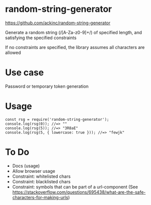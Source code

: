 # random-string-generator

https://github.com/ackinc/random-string-generator

Generate a random string (/[A-Za-z0-9]+/) of specified length, and satisfying the specified constraints

If no constraints are specified, the library assumes all characters are allowed

# Use case

Password or temporary token generation

# Usage

```
const rsg = require('random-string-generator');
console.log(rsg(0)); //=> ""
console.log(rsg(5)); //=> "3R8aE"
console.log(rsg(5, { lowercase: true })); //=> "fewjk"
```

# To Do

- Docs (usage)
- Allow browser usage
- Constraint: whitelisted chars
- Constraint: blacklisted chars
- Constraint: symbols that can be part of a url-component (See https://stackoverflow.com/questions/695438/what-are-the-safe-characters-for-making-urls)
